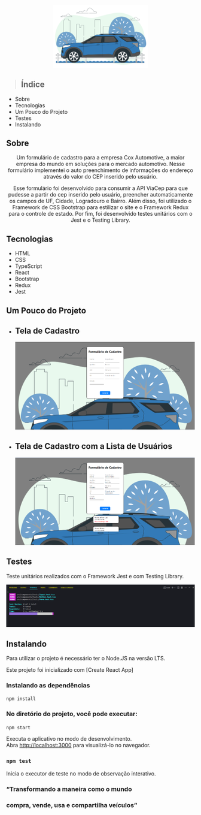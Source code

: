 <p align="center"> <img src="public/carro.svg" width="50%"> </p>

> <h2>Índice</h2>

<ul>
	<li>Sobre</li>
	<li>Tecnologias</li>
	<li>Um Pouco do Projeto</li>
    	<li>Testes</li>
	<li>Instalando</li>
</ul>

## Sobre

<p align="center">Um formulário de cadastro para a empresa Cox Automotive, a maior empresa do mundo em soluções para o mercado automotivo. Nesse formulário implementei o auto preenchimento de informações do endereço através do valor do CEP inserido pelo usuário.</p>
<p align="center"> Esse formulário foi desenvolvido para consumir a API ViaCep para que pudesse a partir do cep inserido pelo usuário, preencher automaticamente os campos de UF, Cidade, Logradouro e Bairro. Além disso, foi utilizado o Framework de CSS Bootstrap para estilizar o site e o Framework Redux para o controle de estado. Por fim, foi desenvolvido testes unitários com o Jest e o Testing Library.</p>


## Tecnologias
* HTML
* CSS
* TypeScript
* React
* Bootstrap
* Redux
* Jest

## Um Pouco do Projeto
<ul>
  <li> <h2>Tela de Cadastro</h2> </li>
    <p><img src="public/assets/screenshot/Screenshot_1.png"></p>
    
  <li> <h2>Tela de Cadastro com a Lista de Usuários</h2> </li>
    <p><img src="public/assets/screenshot/Screenshot_2.png"></p>
</ul>

## Testes
Teste unitários realizados com o Framework Jest e com Testing Library.

<p align="center"> <img src="public/assets/screenshot/Screenshot_3.png"> </p>

## Instalando

Para utilizar o projeto é necessário ter o Node.JS na versão LTS.

Este projeto foi inicializado com [Create React App]

  ### Instalando as dependências
  
  `npm install`

  ### No diretório do projeto, você pode executar:

 `npm start`

Executa o aplicativo no modo de desenvolvimento.\
Abra [http://localhost:3000](http://localhost:3000) para visualizá-lo no navegador.

### `npm test`

Inicia o executor de teste no modo de observação interativo.


<h3> “Transformando a maneira como o mundo </h3>
<h3> compra, vende, usa e compartilha veículos” </h3>
